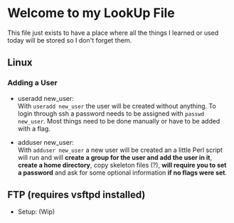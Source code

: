 # Welcome to my LookUp File

This file just exists to have a place where all the things I learned or used today will be stored so I don't forget them.

## Linux

### Adding a User

- useradd new_user: <br>
    With ```useradd new_user``` the user will be created without anything. To login through ssh a password needs to be assigned with ```passwd new_user```. Most things need to be done manually or have to be added with a flag.

- adduser new_user: <br>
    With ```adduser new_user``` a new user will be created an a little Perl script will run and will __create a group for the user and add the user in it__, __create a home directory__, copy skeleton files (?), __will require you to set a password__ and ask for some optional information __if no flags were set__.

## FTP (requires vsftpd installed)

- Setup: (Wip)

